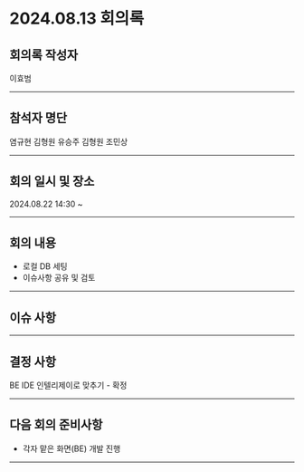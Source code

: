 # 2024.08.13 회의록
## 회의록 작성자
이효범
***
## 참석자 명단
염규현
김형원
유승주
김형원
조민상
***
## 회의 일시 및 장소
2024.08.22 14:30 ~


***
## 회의 내용
- 로컬 DB 세팅
- 이슈사항 공유 및 검토

***
## 이슈 사항



***
## 결정 사항
BE IDE 인텔리제이로 맞추기 - 확정



***
## 다음 회의 준비사항
- 각자 맡은 화면(BE) 개발 진행
  
***
